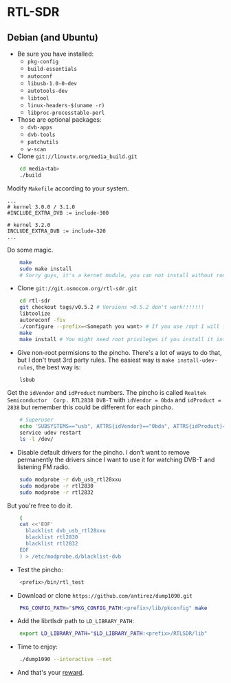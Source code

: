 # RTL-SDR

## Debian (and Ubuntu)

* Be sure you have installed: 
    * `pkg-config`
    * `build-essentials`
    * `autoconf`
    * `libusb-1.0-0-dev`
    * `autotools-dev`
    * `libtool`
    * `linux-headers-$(uname -r)`
    * `libproc-processtable-perl`
* Those are optional packages:
    * `dvb-apps`
    * `dvb-tools`
    * `patchutils`
    * `w-scan`
* Clone `git://linuxtv.org/media_build.git`
```bash
    cd media<tab>
    ./build
```
Modify `Makefile` according to your system.
```
...
# kernel 3.0.0 / 3.1.0
#INCLUDE_EXTRA_DVB := include-300

# kernel 3.2.0
INCLUDE_EXTRA_DVB := include-320
...
```
Do some magic.
```bash
    make
    sudo make install
    # Sorry guys, it's a kernet module, you can not install without root privileges.
```

* Clone `git://git.osmocom.org/rtl-sdr.git`
```bash
    cd rtl-sdr
    git checkout tags/v0.5.2 # Versions >0.5.2 don't work!!!!!!!
    libtoolize
    autoreconf -fiv
    ./configure --prefix=<Somepath you want> # If you use /opt I will find you and I will kill you.
    make
    make install # You might need root privileges if you install it into some dangerous directory.
```
* Give non-root permisions to the pincho. There's a lot of ways to do that, but I don't trust
3rd party rules. The easiest way is `make install-udev-rules`, the best way is:
```bash
    lsbub
```
Get the `idVendor` and `idProduct` numbers. The pincho is called `Realtek Semiconductor 
Corp. RTL2838 DVB-T` with `idVendor = 0bda` and `idProduct = 2838` but remember this
could be different for each pincho.
```bash
    # Superuser
    echo 'SUBSYSTEMS=="usb", ATTRS{idVendor}=="0bda", ATTRS{idProduct}=="2838", MODE:="0666"' > /etc/udev/rules.d/pincho.rules
    service udev restart
    ls -l /dev/
```
* Disable default drivers for the pincho. I don't want to remove permanently the drivers since I want
to use it for watching DVB-T and listening FM radio.
```bash
    sudo modprobe -r dvb_usb_rtl28xxu
    sudo modprobe -r rtl2830
    sudo modprobe -r rtl2832
```
But you're free to do it.
```bash
    (
    cat <<'EOF'
      blacklist dvb_usb_rtl28xxu
      blacklist rtl2830
      blacklist rtl2832
    EOF
    ) > /etc/modprobe.d/blacklist-dvb
```

* Test the pincho:
```bash
    <prefix>/bin/rtl_test
```

* Download or clone `https://github.com/antirez/dump1090.git`
```bash
    PKG_CONFIG_PATH="$PKG_CONFIG_PATH:<prefix>/lib/pkconfig" make
```
* Add the librtlsdr path to `LD_LIBRARY_PATH`:
```bash
    export LD_LIBRARY_PATH="$LD_LIBRARY_PATH:<prefix>/RTLSDR/lib"
```
* Time to enjoy:
```bash
    ./dump1090 --interactive --net
```
* And that's your [reward](http://www.youtube.com/watch?v=-YCN-a0NsNk).

